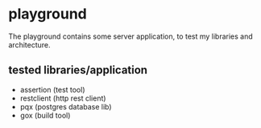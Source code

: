 # playground

The playground contains some server application, to test my libraries and architecture.

## tested libraries/application
- assertion (test tool)
- restclient (http rest client)
- pqx (postgres database lib)
- gox (build tool)


